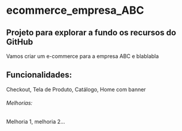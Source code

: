 # ecommerce_empresa_ABC
## Projeto para explorar a fundo os recursos do GitHub ###

Vamos criar um e-commerce para a empresa ABC e blablabla

## Funcionalidades:

Checkout, Tela de Produto, Catálogo, Home com banner

###### Melhorias:

Melhoria 1, melhoria 2...